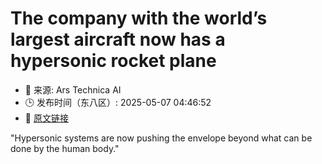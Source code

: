 # The company with the world’s largest aircraft now has a hypersonic rocket plane
- 📅 来源: Ars Technica AI
- 🕒 发布时间（东八区）: 2025-05-07 04:46:52
- 🔗 [原文链接](https://arstechnica.com/space/2025/05/stratolaunch-successfully-flies-a-modern-replacement-for-the-x-15-rocket-plane/)

"Hypersonic systems are now pushing the envelope beyond what can be done by the human body."
